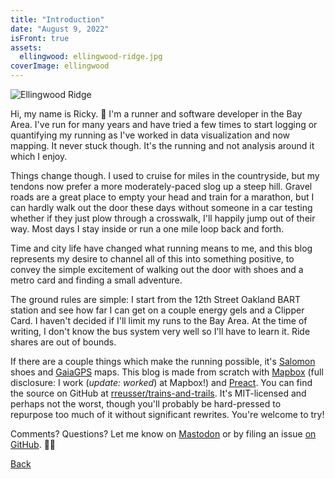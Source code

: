 ```yaml
---
title: "Introduction"
date: "August 9, 2022"
isFront: true
assets:
  ellingwood: ellingwood-ridge.jpg
coverImage: ellingwood
---
```


<span data-behavior="introduction"></span>

![Ellingwood Ridge](ellingwood-ridge-md.jpg)

Hi, my name is Ricky. 👋 I'm a runner and software developer in the Bay Area. I've run for many years and have tried a few times to start logging or quantifying my running as I've worked in data visualization and now mapping. It never stuck though. It's the running and not analysis around it which I enjoy.

Things change though. I used to cruise for miles in the countryside, but my tendons now prefer a more moderately-paced slog up a steep hill. Gravel roads are a great place to empty your head and train for a marathon, but I can hardly walk out the door these days without someone in a car testing whether if they just plow through a crosswalk, I'll happily jump out of their way. Most days I stay inside or run a one mile loop back and forth.

Time and city life have changed what running means to me, and this blog represents my desire to channel all of this into something positive, to convey the simple excitement of walking out the door with shoes and a metro card and finding a small adventure.

The ground rules are simple: I start from the 12th Street Oakland BART station and see how far I can get on a couple energy gels and a Clipper Card. I haven't decided if I'll limit my runs to the Bay Area. At the time of writing, I don't know the bus system very well so I'll have to learn it. Ride shares are out of bounds.

If there are a couple things which make the running possible, it's [Salomon](https://www.salomon.com/) shoes and [GaiaGPS](https://www.gaiagps.com/map/) maps. This blog is made from scratch with [Mapbox](https://www.mapbox.com/) (full disclosure: I work (_update: worked_) at Mapbox!) and [Preact](https://preactjs.com/). You can find the source on GitHub at [rreusser/trains-and-trails](https://github.com/rreusser/trains-and-trails). It's MIT-licensed and perhaps not the worst, though you'll probably be hard-pressed to repurpose too much of it without significant rewrites. You're welcome to try!

Comments? Questions? Let me know on [Mastodon](https://mathstodon.xyz/@rreusser) or by filing an issue [on GitHub](https://github.com/rreusser/trains-and-trails/issues). 🏃‍♂️

[Back]()

<span class="giscus-comments"></span>
